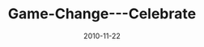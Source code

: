 ---
layout: music 
title: "Game-Change---Celebrate"
series: "Game Change"
date: 2010-11-22 
description: "Today we celebrate. And we thank God for the great things he will do in our city and throughout the
world, and for allowing us to be a part of
furthering his Kingdom."
audio: "http://s3.amazonaws.com/crossroadsaudiomessages/gamechange07.mp3"
audio-duration: "29:16"
---